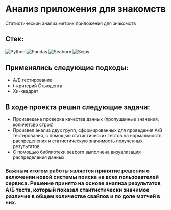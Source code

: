 # Анализ приложения для знакомств
Статистический анализ метрик приложения для знакомств
## Стек:
![Python](https://img.shields.io/badge/python-3670A0?style=for-the-badge&logo=python&logoColor=ffdd54)
![Pandas](https://img.shields.io/badge/pandas-%23150458.svg?style=for-the-badge&logo=pandas&logoColor=white)
![Seaborn](https://img.shields.io/badge/Seaborn-blue?logo=seaborn&logoColor=white&style=for-the-badge)
![Scipy](https://img.shields.io/badge/Scipy-blue?logo=Scipy&logoColor=white&style=for-the-badge)

## Применялись следующие подходы:
+ А/Б тестирование
+ t-критерий Стьюдента
+ Хи-квадрат

## В ходе проекта решил следующие задачи:
+ Произведена проверка качества данных (пропущенные значения, количетсво строк)
+ Произвел анализ двух групп, сформированных для проведения А/B тестирования, с помощью статистических тестов на нормальность распределения и статистическую значимость полученных результатов
+ С помощью библиотеки seaborn выполнена визуализация распределения данных

### Важным итогом работы является принятие решения о включении новой системы поиска на всех пользователей сервиса. Решение принято на основе анализа результатов А/Б теста, который показал стаитистически значимое различие в общем количестве свайпов и по доле мэтчей в них. 
